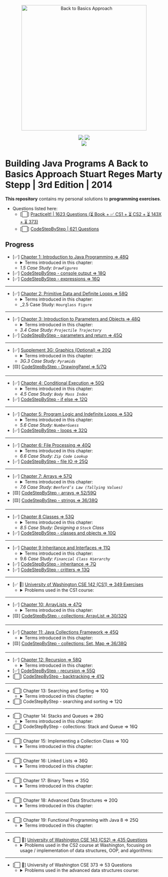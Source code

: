 <p align="center">
  <a href="https://www.amazon.com/Building-Java-Programs-Stuart-Reges/dp/0133360903">
  <img src="https://images-na.ssl-images-amazon.com/images/I/51qxMiwkkAL._SX402_BO1,204,203,200_.jpg" 
  height="400" 
  title="Back to Basics Approach" 
  alt="Back to Basics Approach"></a>
</p>
<p align="center">
<img src="https://img.shields.io/badge/In%20Progress-Searching and Sorting-blue.svg" />
  <img src="https://img.shields.io/badge/Made%20With-Java 11-purple.svg" /> <br>
  <img src="https://img.shields.io/badge/Supplmented%20With-PracticeIt! and CodeStepByStep-brown.svg" />
</p>

# Building Java Programs A Back to Basics Approach Stuart Reges Marty Stepp | 3rd Edition | 2014

**This repository** contains my personal solutions to **programming exercises**.

- Questions listed here:
  - [⬜] [PracticeIt! | 1623 Questions (⏳ Book + ✅ CS1 + ⏳ CS2 + ⏳ 143X + ⏳ 373)](https://practiceit.cs.washington.edu/problem/list)
  - [⬜] [CodeStepByStep | 621 Questions](https://www.codestepbystep.com/problem/list/java)

## Progress

- [✅] [Chapter 1: Introduction to Java Programming => 48Q](https://bit.ly/3mfBMjO)
  - <details>
      <summary>Terms introduced in this chapter:</summary>
      <ul>
      <li>Basic Computing Concepts</li>
      <li>Program Errors</li>
      <li>Procedural Decomposition</li>
      </ul>
    </details>
  - _1.5 Case Study: `DrawFigures`_
- [✅] [CodeStepByStep - console output => 18Q](https://bit.ly/3kvcqit)
- [✅] [CodeStepByStep - expressions => 16Q](https://bit.ly/3byVRxJ)

---

- [✅] [Chapter 2: Primitive Data and Definite Loops => 58Q](https://bit.ly/3o9IloY)
  - <details>
      <summary>Terms introduced in this chapter:</summary>
      <ul>
      <li>Date Type</li>
      <li>Expression</li>
      <li>Literal</li>
      <li>Operator</li>
      <li>Operand</li>
      <li>Scientific Notation(<code>1e10</code>)</li>
      <li><code>x % y = x - (x / y) * y</code></li>
      <li>Declaration</li>
      <li><code>String</code> Concatenation</li>
      <li>The <code>for</code> Loop</li>
      <li>Scope</li>
      <li>Local Variable</li>
      <li>Localizing</li>
      <li>Pseudocode</li>
      <li>Class Constants</li>
      </ul>
    </details>
  - _2.5 Case Study: `Hourglass Figure`

---

- [✅] [Chapter 3: Introduction to Parameters and Objects => 48Q](https://bit.ly/3ljfbC1)
  - <details>
      <summary>Terms introduced in this chapter:</summary>
      <ul>
      <li>formal and actual parameters</li>
      <li>method signature and overloading</li>
      <li><code>Math</code> class</li>
      <li><code>static</code> methods <code>className.method</code></li>
      <li><code>String</code> class</li>
      <li><code>Immutable</code> Object</li>
      <li><code>Constructor</code></li>
      <li><code>class_object.method</code></li>
      </ul>
    </details>
  - _3.4 Case Study: `Projectile Trajectory`_
- [✅] [CodeStepByStep - parameters and return => 45Q](https://bit.ly/3bYxoSV)

---

- [✅] [Supplement 3G: Graphics (Optional) => 20Q](https://bit.ly/3nhUvvV)
  - <details>
      <summary>Terms introduced in this chapter:</summary>
      <ul>
      <li><code>DrawingPanel</code></li>
      <li>Drawing Lines and Shapes</li>
      <li><code>Colors</code></li>
      <li>Drawing with Loops</li>
      </ul>
    </details>
  - _3G.3 Case Study: `Pyramids`_
- [🟨] [CodeStepByStep - DrawingPanel => 5/7Q](https://bit.ly/31A95G9)

---

- [✅] [Chapter 4: Conditional Execution => 50Q](https://bit.ly/2INCjeQ)
  - <details>
      <summary>Terms introduced in this chapter:</summary>
      <ul>
      <li>Relational Operators</li>
      <li>Object Equality (<code>equals</code>, <code>hash</code>, <code>Object</code>)</li>
      <li>Factoring <code>if/else</code> Statements</li>
      <li>Cumulative Algorithms (sum, min/max)</li>
      <li>Round-off Errors</li>
      <li><code>char</code> Type</li>
      <li><code>printf</code> (use it to round doubles)</li>
      <li>Throwing <code>Exceptions</code></li>
      <li>Reasoning about Paths</li>
      <li>Design Heuristics</li>
      </ul>
    </details>
  - _4.5 Case Study: `Body Mass Index`_
- [✅] [CodeStepByStep - if else => 12Q](https://bit.ly/3rhDDHQ)

---

- [✅] [Chapter 5: Program Logic and Indefinite Loops => 53Q](https://bit.ly/3sAC0WS)
  - <details>
      <summary>Terms introduced in this chapter:</summary>
      <ul>
      <li><code>while</code> Loop (Priming a Loop, “dummy” value)</li>
      <li>random numbers (<code>Math.random()</code>, <code>Random</code> class)</li>
      <li>Simulations</li>
      <li><code>do/while</code></li>
      <li>Sentinel Loops</li>
      <li>Fencepost<ul>
      <li>Fencepost with <code>if</code></li>
      </ul>
      </li>
      <li><code>boolean</code> type</li>
      <li>Logical Operators<ul>
      <li>Short-Circuited Evaluation</li>
      <li>boolean Variables and Flags</li>
      </ul>
      </li>
      <li><code>Scanner</code> Lookahead (<code>hasNext...()</code>)</li>
      <li>Handling User Errors</li>
      <li><code>Assertions</code></li>
      </ul>
    </details>
  - _5.6 Case Study: `NumberGuess`_
- [✅] [CodeStepByStep - loops => 32Q](https://bit.ly/3bEpOxN)

---

- [✅] [Chapter 6: File Processing => 40Q](https://bit.ly/38KFDS2)
  - <details>
      <summary>Terms introduced in this chapter:</summary>
      <ul>
      <li>Files and <code>File</code> Objects</li>
      <li>Reading a File with a <code>Scanner</code><ul>
      <li><code>Checked</code> Exception</li>
      </ul>
      </li>
      <li>Token-Based Processing <code>hasNext...()</code></li>
      <li>Structure of Files and Consuming Input</li>
      <li>Scanner Parameters</li>
      <li><code>Paths</code> and <code>Directories</code></li>
      <li>Complex Input Files</li>
      <li>String Scanners and Line/Token Combinations<ul>
      <li><code>Scanner(File f)</code>, <code>Scanner(String s)</code></li>
      </ul>
      </li>
      <li>Complex Input Files</li>
      <li>Output Files with <code>PrintStream</code><ul>
      <li>Guaranteeing That Files Can Be Read<ul>
      <li><code>canRead()</code></li>
      <li><code>exists()</code></li>
      </ul>
      </li>
      </ul>
      </li>
      </ul>
    </details>
  - _6.6 Case Study: `Zip Code Lookup`_
- [✅] [CodeStepByStep - file IO => 25Q](https://bit.ly/2PN2HZk)

---

- [✅] [Chapter 7: Arrays => 57Q](https://bit.ly/35MZezd)
  - <details>
    <summary>Terms introduced in this chapter:</summary>
      <ul>
      <li>7.1 Array Basics<ul>
      <li>Constructing and Traversing an Array</li>
      <li>Accessing an Array</li>
      <li>Random Access</li>
      <li><em>Buffer overflow</em></li>
      <li><code>Arrays</code> and Methods (alter the contents of arrays)</li>
      <li>The <code>For-Each</code> Loop</li>
      <li>Initializing Arrays</li>
      <li>The <code>Arrays</code> Class</li>
      <li>Value and Reference semantics</li>
      </ul>
      </li>
      <li>7.2 Array-Traversal Algorithms<ul>
      <li>Printing an Array</li>
      <li>Searching and Replacing</li>
      <li>Testing for Equality</li>
      <li>Reversing an Array</li>
      <li>String Traversal Algorithms</li>
      <li>Functional Approach</li>
      </ul>
      </li>
      <li>7.4 Advanced Array Techniques<ul>
      <li>Shifting Values in an Array</li>
      <li>Arrays of <code>Objects</code></li>
      <li>Command-Line Arguments i.e. <code>main(String[] args)</code></li>
      <li>Nested Loop Algorithms</li>
      </ul>
      </li>
      <li>7.5 Multidimensional Arrays<ul>
      <li>Rectangular Two-Dimensional Arrays (Matrix)</li>
      <li>Jagged Arrays</li>
      <li>Arrays of Pixels</li>
      </ul>
      </li>
      </ul>
    </details>
  - _7.6 Case Study: `Benford’s Law (Tallying Values)`_
- [🟨] [CodeStepByStep - arrays => 52/59Q](https://bit.ly/2Pj4lSO)
- [🟨] [CodeStepByStep - strings => 36/38Q](https://bit.ly/3cHnwhT)

---

- [✅] [Chapter 8 Classes => 53Q](https://bit.ly/3m9wffM)
  - <details>
    <summary>Terms introduced in this chapter:</summary>
      <ul>
      <li>8.1 Object-Oriented Programming<ul>
      <li>Classes and Objects</li>
      <li><code>Point</code> Objects</li>
      </ul>
      </li>
      <li>8.2 Object State and Behavior<ul>
      <li>Object State: <code>Fields</code></li>
      <li>Object Behavior: <code>Methods</code></li>
      <li>The Implicit Parameter</li>
      <li><code>Mutators</code> and <code>Accessors</code></li>
      <li>The <code>toString</code> Method</li>
      </ul>
      </li>
      <li>8.3 Object Initialization<ul>
      <li>Constructors</li>
      <li>The Keyword <code>this</code></li>
      <li>Multiple Constructors</li>
      </ul>
      </li>
      <li>8.4 Encapsulation<ul>
      <li><code>Private</code> Fields</li>
      <li><code>Class Invariants</code></li>
      <li>Changing Internal Implementations</li>
      </ul>
      </li>
      </ul>
    </details>  
  - _8.5 Case Study: Designing a `Stock` Class_
- [✅] [CodeStepByStep - classes and objects => 10Q](https://bit.ly/39AGuF3)

---

- [✅] [Chapter 9 Inheritance and Interfaces => 11Q](https://bit.ly/3dtlmBw)
  - <details>
      <summary>Terms introduced in this chapter:</summary>
      <ul>
      <li>9.1 Inheritance Basics<ul>
      <li>Non-programming Hierarchies</li>
      <li><strong><em>Extending</em></strong> a Class</li>
      <li><strong><em>Overriding</em></strong> Methods</li>
      </ul>
      </li>
      <li>9.2 Interacting with the Superclass<ul>
      <li>Calling Overridden Methods</li>
      <li>Accessing Inherited Fields</li>
      <li>Calling a Superclass’s Constructor</li>
      <li><code>DividendStock</code> Behavior</li>
      <li>The <code>Object</code> Class</li>
      <li>The <code>equals</code> Method</li>
      <li>The <code>instanceof</code> Keyword</li>
      </ul>
      </li>
      <li>9.3 <strong><em>Polymorphism</em></strong><ul>
      <li>Polymorphism Mechanics</li>
      <li>Interpreting Inheritance Code</li>
      <li>Interpreting Complex Calls</li>
      </ul>
      </li>
      <li>9.4 Inheritance and Design<ul>
      <li>A Misuse of Inheritance</li>
      <li><code>Is-a</code> Versus <code>Has-a</code> Relationships</li>
      <li><code>Graphics2D</code></li>
      </ul>
      </li>
      <li>9.5 <code>Interfaces</code><ul>
      <li>An Interface for Shapes</li>
      <li>Implementing an Interface</li>
      <li>Benefits of Interfaces</li>
      </ul>
      </li>
      <li>9.6 Case Study: <code>Financial</code> Class Hierarchy<ul>
      <li>Designing the Classes</li>
      <li>Redundant Implementation</li>
      <li><strong><em>Abstract Classes</em></strong></li>
      </ul>
      </li>
      </ul>
      </details>  
  - 9.6 _Case Study: `Financial Class Hierarchy`_
- [✅] [CodeStepByStep - inheritance => 7Q](https://bit.ly/3fyYVh4)
- [✅] [CodeStepByStep - critters => 13Q](https://bit.ly/2QRT8c1)

---

- [✅ 💪] [University of Washington CSE 142 (CS1) => 349 Exercises](https://bit.ly/3sdzAMi)
  - <details>
      <summary>Problems used in the CS1 course:</summary>
      <ul>
        <li>✅ CS1 Sections(69)<ul>
        <li>✅ Section 1 (printing, methods)(5/5)</li>
        <li>✅ Section 2 (expressions, for loops, constants)(8/8)</li>
        <li>✅ Section 3 (parameters, graphics)(7/7)</li>
        <li>✅ Section 4 (ifelse, return, Scanner)(6/6)</li>
        <li>✅ Section 5 (while, Random, boolean)(8/8)</li>
        <li>✅ Section 5.5 (Midterm practice)(8/8)</li>
        <li>✅ Section 6 (file processing)(5/5)</li>
        <li>✅ Section 7 (arrays)(11/11)</li>
        <li>✅ Section 8 (classes and objects)(2/2)</li>
        <li>✅ Section 9 (Final practice)(9/9)</li>
        </ul>
        </li>
        <li>✅ CS1 Labs(59)<ul>
        <li>✅ Lab 1 (Java basics, static methods)(3/3)</li>
        <li>✅ Lab 2 (expressions, for loops)(4/4)</li>
        <li>✅ Lab 3 (parameters, Graphics)(8/8)</li>
        <li>✅ Lab 4 (ifelse, Scanner, and return)(7/7)</li>
        <li>✅ Lab 5 (while loops, random numbers)(8/8)</li>
        <li>✅ Lab 7 (arrays)(13/13)</li>
        <li>✅ Lab 8 (classes and objects)(11/11)</li>
        <li>✅ Lab 9 (inheritance and critters)(5/5)</li>
        </ul>
        </li>
        <li>CS1 Exams(221)<ul>
        <li>✅ CS1 Midterm Exams(107)<ul>
        <li>✅ Practice Midterm 1 (06au)(8/8)</li>
        <li>✅ Practice Midterm 2 (07au)(8/8)</li>
        <li>✅ Practice Midterm 3 (07wi)(4/4)</li>
        <li>✅ Practice Midterm 4 (08su)(8/8)</li>
        <li>✅ Practice Midterm 5 (08wi)(8/8)</li>
        <li>✅ Practice Midterm 6 (08au)(7/7)</li>
        <li>✅ Practice Midterm 7 (09wi)(8/8)</li>
        <li>✅ Practice Midterm 8 (09sp)(8/8)</li>
        <li>✅ Practice Midterm 9 (09su)(8/8)</li>
        <li>✅ Practice Midterm 10 (09au)(7/7)</li>
        <li>✅ Practice Midterm 11 (10sp)(7/7)</li>
        <li>✅ Practice Midterm 12 (10su)(8/8)</li>
        <li>✅ Practice Midterm 13 (10au)(8/8)</li>
        <li>✅ Practice Midterm 14 (09wi)(8/8)</li>
        <li>✅ Practice Midterm misc</li>
        </ul>
        </li>
        <li>CS1 Final Exams(114)<ul>
        <li>✅ Practice Final 1 (05sp)(10/10)</li>
        <li>✅ Practice Final 2 (05wi)(10/10)</li>
        <li>✅ Practice Final 3 (07au)(9/9)</li>
        <li>✅ Practice Final 4 (08wi)(9/9)</li>
        <li>✅ Practice Final 5 (06au)(9/9)</li>
        <li>✅ Practice Final 6 (08su)(9/9)</li>
        <li>✅ Practice Final 7 (08au)(9/9)</li>
        <li>✅ Practice Final 8 (09su)(7/7)</li>
        <li>✅ Practice Final 9 (09au)(9/9)</li>
        <li>✅ Practice Final 10 (10sp)(8/8)</li>
        <li>✅ Practice Final 11 (10su)(8/8)</li>
        <li>✅ Practice Final 12 (10au)(8/8)</li>
        <li>✅ Practice Final 13 (11au)(9/9)</li>
        </ul>
        </li>
        </ul>
        </li>
      </ul>
    </details>

---

- [✅] [Chapter 10: ArrayLists => 47Q](https://bit.ly/3sUI1fH)
  - <details>
      <summary>Terms introduced in this chapter:</summary>
        <ul>
          <li>Basic <code>ArrayList</code> Operations </li>
          <li><code>ArrayList</code> Searching Methods </li>
          <li>Adding to and Removing from an ArrayList</li>
          <li>Using the <code>For-Each</code> Loop with ArrayLists</li>
          <li><code>Wrapper</code> Classes </li>
          <li>The <code>Comparable</code>Interface</li>
          <li>Natural Ordering and <code>compareTo</code></li>
          <li>Implementing the Comparable Interface</li>
        </ul>
    </details>  
- [🟨] [CodeStepByStep - collections: ArrayList => 30/32Q](https://bit.ly/3sYNORP)

---

- [✅] [Chapter 11: Java Collections Framework => 45Q](https://bit.ly/3gX9sDA)
  - <details>
      <summary>Terms introduced in this chapter:</summary>
      <ul>
          <li><strong><em>Lists</em></strong><ul>
          <li>Collections</li>
          <li>LinkedList vs. ArrayList</li>
          <li>Iterators</li>
          <li>Abstract Data Types (ADTs)</li>
          <li>LinkedList <code>Case Study: Sieve</code></li>
          </ul>
          </li>
          <li><strong><em>Sets</em></strong><ul>
          <li>Set Concepts</li>
          <li>TreeSet vs. HashSet</li>
          <li>Set Operations</li>
          <li>Set <code>Case Study: Lottery</code></li>
          </ul>
          </li>
          <li><strong><em>Maps</em></strong><ul>
          <li>Basic Map Operations</li>
          <li>Map Views (<code>keySet</code> and <code>values</code>)</li>
          <li>TreeMap vs. HashMap</li>
          <li>Map <code>Case Study: WordCount</code></li>
          <li>Collection Overview</li>
          </ul>
          </li>
      </ul>
    </details>  
- [🟨] [CodeStepByStep - collections: Set, Map => 36/38Q](https://bit.ly/3vyyhK0)

---

- [✅] [Chapter 12: Recursion => 58Q](#)
  - <details>
      <summary>Terms introduced in this chapter:</summary>
      <ul>
          <li>Thinking Recursively<ul>
          <li>A Nonprogramming Example</li>
          <li>An Iterative Solution Converted to Recursion</li>
          <li>Structure of Recursive Solutions</li>
          </ul>
          </li>
          <li>A Better Example of Recursion<ul>
          <li>Mechanics of Recursion</li>
          </ul>
          </li>
          <li>Recursive Functions and Data<ul>
          <li><code>Integer Exponentiation</code></li>
          <li><code>Greatest Common Divisor</code></li>
          <li><code>Directory Crawler</code></li>
          <li>Helper Methods</li>
          </ul>
          </li>
          <li>Recursive Graphics</li>
          <li>Recursive <strong><em>Backtracking</em></strong><ul>
          <li>A Simple Example: <code>Traveling North/East</code></li>
          <li><code>8 Queens Puzzle</code></li>
          <li>Solving <code>Sudoku</code> Puzzles</li>
          </ul>
          </li>
          <li><code>Case Study: Prefix Evaluator</code><ul>
          <li><code>Infix</code>, <code>Prefix</code>, and <code>Postfix</code> Notation</li>
          <li>Evaluating Prefix Expressions</li>
          <li>Complete Program</li>
          </ul>
          </li>
      </ul>
    </details>  
- [✅] [CodeStepByStep - recursion => 55Q](#)
- [⬜] [CodeStepByStep - backtracking => 41Q](#)

---

- [⬜] Chapter 13: Searching and Sorting => 10Q
  - <details>
      <summary>Terms introduced in this chapter:</summary>
    </details>
- [⬜] CodeStepByStep - searching and sorting => 12Q

---

- [⬜] Chapter 14: Stacks and Queues => 28Q
  - <details>
      <summary>Terms introduced in this chapter:</summary>
    </details>  
- [⬜] CodeStepByStep - collections: Stack and Queue => 16Q

---

- [⬜] Chapter 15: Implementing a Collection Class => 10Q
  - <details>
      <summary>Terms introduced in this chapter:</summary>
    </details>

---

- [⬜] Chapter 16: Linked Lists => 36Q
  - <details>
      <summary>Terms introduced in this chapter:</summary>
    </details>  

---

- [⬜] Chapter 17: Binary Trees => 35Q
  - <details>
      <summary>Terms introduced in this chapter:</summary>
    </details>  

---

- [⬜] Chapter 18: Advanced Data Structures => 20Q
  - <details>
      <summary>Terms introduced in this chapter:</summary>
    </details>  

---

- [⬜] Chapter 19: Functional Programming with Java 8 => 25Q
  - <details>
      <summary>Terms introduced in this chapter:</summary>
    </details>

---

- [⬜ 💪] [University of Washington CSE 143 (CS2) => 435 Questions](https://bit.ly/3tQ5Pmh)
  - <details>
      <summary>Problems used in the CS2 course at Washington, focusing on  
    usage / implementation of data structures, OOP, and algorithms:</summary>
    <ul>
      <li>⬜ CS2 Sections(311)<ul>
      <li>✅ Section 1 (ArrayIntList)(5/5)</li>
      <li>✅ Section 2 (Bad ArrayIntList)(3/3)</li>
      <li>✅ Section 3 (Lists and Sets)(9/9)</li>
      <li>⬜ Section 4 (Stacks and Queues)(7)</li>
      <li>⬜ Section 5 (ListNode Manipulation)(20)</li>
      <li>⬜ Section 6 (LinkedList 1)(6)</li>
      <li>⬜ Section 7 (LinkedList 2)(8)</li>
      <li>✅ Section 8 (Maps)(9/9)</li>
      <li>✅ Section 9 (Recursive Tracing)(10)</li>
      <li>🟨 Section 10 (Recursive Programming)(10)</li>
      <li>⬜ Section 11 (Inheritance)(5)</li>
      <li>⬜ Section 12 (Midterm Review)(9)</li>
      <li>⬜ Section 13 (Exhaustive Search)(6)</li>
      <li>⬜ Section 15 (Binary Trees 1)(9)</li>
      <li>⬜ Section 16 (Binary Trees 2)(9)</li>
      <li>⬜ Section 17 (Comparable)(4)</li>
      <li>⬜ Section 18 (2D Arrays and Collections)(6)</li>
      <li>⬜ Section 19 (LinkedList Review)(4)</li>
      <li>⬜ Section 20 (Final Review)(7)</li>
      <li>✅ Arrays(9/9)</li>
      <li>✅ ArrayList(9/9)</li>
      <li>✅ ArrayIntList(9/9)</li>
      <li>⬜ Stacks and Queues(12)</li>
      <li>⬜ Linked Nodes(13)</li>
      <li>⬜ Linked Lists(23)</li>
      <li>⬜ Linked List of E(3)</li>
      <li>✅ Sets and Maps(11/11)</li>
      <li>✅ Recursion Tracing(9)</li>
      <li>✅ Recursion(13)</li>
      <li>🟨 Recursive Backtracking(12)</li>
      <li>⬜ Binary Trees(24)</li>
      <li>⬜ Inheritance(5)</li>
      <li>⬜ Polymorphism(6)</li>
      <li>⬜ Comparable(7)</li>
      </ul>
      </li>
      <li>⬜ CS2 Exams(262)<ul>
      <li>⬜ CS2 Midterm Exams(190)<ul>
      <li>⬜ 143 Practice Midterm 1(12)</li>
      <li>⬜ 143 Practice Midterm 2(12)</li>
      <li>⬜ 143 Practice Midterm 3(12)</li>
      <li>⬜ 143 Practice Midterm 4(12)</li>
      <li>⬜ 143 Practice Midterm 5 (09wi)(12)</li>
      <li>⬜ 143 Practice Midterm 6 (10wi)(6)</li>
      <li>⬜ 143 Practice Midterm 7 (11wi)(6)</li>
      <li>⬜ 143 Practice Midterm 8 (12wi)(6)</li>
      <li>⬜ 143 Practice Midterm 9 (12su)(6)</li>
      <li>⬜ 143 Practice Midterm 10 (05au)(5)</li>
      <li>⬜ 143 Practice Midterm 11 (05sp)(5)</li>
      <li>⬜ 143 Practice Midterm 12 (06au)(5)</li>
      <li>⬜ 143 Practice Midterm 13 (06wi)(5)</li>
      <li>⬜ 143 Practice Midterm 14 (07au)(5)</li>
      <li>⬜ 143 Practice Midterm 15 (07sp)(5)</li>
      <li>⬜ 143 Practice Midterm 16 (07wi)(4)</li>
      <li>⬜ 143 Practice Midterm 17 (08au)(5)</li>
      <li>⬜ 143 Practice Midterm 18 (08sp)(5)</li>
      <li>⬜ 143 Practice Midterm 19 (08wi)(5)</li>
      <li>⬜ 143 Practice Midterm 20 (09sp)(1/5)</li>
      <li>⬜ 143 Practice Midterm 21 (09wi)(4)</li>
      <li>⬜ 143 Practice Midterm 22 (10au)(5)</li>
      <li>⬜ 143 Practice Midterm 23 (10sp)(5)</li>
      <li>⬜ 143 Practice Midterm 24 (10wi)(4)</li>
      <li>⬜ 143 Practice Midterm 25 (11au)(5)</li>
      <li>⬜ 143 Practice Midterm 26 (11sp)(6)</li>
      <li>⬜ 143 Practice Midterm 27 (12sp)(6)</li>
      <li>⬜ 143 Practice Midterm 28 (12wi)(2)</li>
      <li>⬜ 143 Practice Midterm 29(15)</li>
      </ul>
      </li>
      <li>⬜ CS2 Final Exams(72)<ul>
      <li>⬜ 143 Practice Final 1(9)</li>
      <li>⬜ 143 Practice Final 2(9)</li>
      <li>⬜ 143 Practice Final 3 (09wi)(9)</li>
      <li>⬜ 143 Practice Final 4(9)</li>
      <li>⬜ 143 Practice Final 5 (10wi)(9)</li>
      <li>⬜ 143 Practice Final 6 (11wi)(9)</li>
      <li>⬜ 143 Practice Final 7 (12wi)(9)</li>
      <li>⬜ 143 Practice Final 8 (12su)(9)</li>
      </ul>
      </li>
      </ul>
      </li>
    </ul>
    </details>

---

- [⬜ 💪] University of Washington CSE 373 => 53 Questions
  - <details>
      <summary>Problems used in the advanced data structures course:</summary>
      <ul>
          <li>CSE 373 Sections(44)</li>
          <li>CSE 373 Midterm Exams(4)</li>
          <li>CSE 373 Final Exams(5)</li>
      </ul>
    </details>
